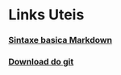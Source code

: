 # Links Uteis
### [Sintaxe basica Markdown](https://www.markdownguide.org/basic-syntax/)
### [Download do git](https://git-scm.com/downloads)
